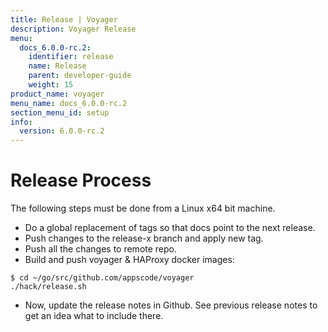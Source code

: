 ```yaml
---
title: Release | Voyager
description: Voyager Release
menu:
  docs_6.0.0-rc.2:
    identifier: release
    name: Release
    parent: developer-guide
    weight: 15
product_name: voyager
menu_name: docs_6.0.0-rc.2
section_menu_id: setup
info:
  version: 6.0.0-rc.2
---
```


# Release Process

The following steps must be done from a Linux x64 bit machine.

- Do a global replacement of tags so that docs point to the next release.
- Push changes to the release-x branch and apply new tag.
- Push all the changes to remote repo.
- Build and push voyager & HAProxy docker images:

```console
$ cd ~/go/src/github.com/appscode/voyager
./hack/release.sh
```

- Now, update the release notes in Github. See previous release notes to get an idea what to include there.

